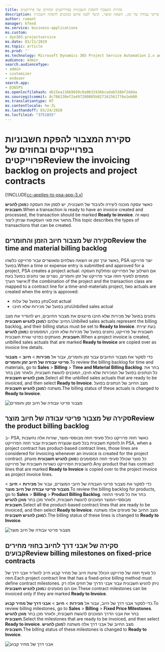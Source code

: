 ```yaml
---
title: סקירת המצבור להפקת חשבוניות בפרוייקטים ובחוזים של פרוייקטים
description: נושא זה מספק מידע המתאר כיצד לסקור מצבורי פריטי עבודה של זמן, הוצאה ומוצר, וכיצד לסמן אותם כמוכנים להפקת חשבונית.
author: rumant
manager: kfend
ms.service: business-applications
ms.custom:
- dyn365-projectservice
ms.date: 03/11/2019
ms.topic: article
ms.prod: ''
ms.technology: Microsoft Dynamics 365 Project Service Automation 2.x and 3.x
audience: Admin
search.audienceType:
- admin
- customizer
- enduser
search.app:
- D365PS
ms.openlocfilehash: db15ea136b9939c0a0631936bcadab538bf2dd4a
ms.sourcegitcommit: 8c786230ef2a497280885b827162561776e2eb00
ms.translationtype: HT
ms.contentlocale: he-IL
ms.lasthandoff: 03/24/2020
ms.locfileid: "3751855"
---
```

# <a name="review-the-invoicing-backlog-on-projects-and-project-contracts"></a><span data-ttu-id="fe089-103">סקירת המצבור להפקת חשבוניות בפרוייקטים ובחוזים של פרוייקטים</span><span class="sxs-lookup"><span data-stu-id="fe089-103">Review the invoicing backlog on projects and project contracts</span></span>

[!INCLUDE[cc-applies-to-psa-app-3.x](../includes/cc-applies-to-psa-app-3x.md)]

<span data-ttu-id="fe089-104">כאשר עסקה מוכנה ליצירה ולעיבוד של חשבונית, יש לסמן את העסקה כ**מוכן להגיש חשבונית**.</span><span class="sxs-lookup"><span data-stu-id="fe089-104">When a transaction is ready to have an invoice created and processed, the transaction should be marked **Ready to invoice**.</span></span> <span data-ttu-id="fe089-105">נושא זה מתאר את סוגי העסקאות שניתן ליצור.</span><span class="sxs-lookup"><span data-stu-id="fe089-105">This topic describes the types of transactions that can be created.</span></span>

## <a name="review-the-time-and-material-billing-backlog"></a><span data-ttu-id="fe089-106">סקירה של מצבור חיוב הזמן והחומרים</span><span class="sxs-lookup"><span data-stu-id="fe089-106">Review the time and material billing backlog</span></span>

<span data-ttu-id="fe089-107">כאשר ערך זמן או הוצאה נשלחים ומאושרים עבור פרוייקט כלשהו, PSA יוצר פרוייקט בפועל.</span><span class="sxs-lookup"><span data-stu-id="fe089-107">When a time or expense entry is submitted and approved for a project, PSA creates a project actual.</span></span> <span data-ttu-id="fe089-108">אם השילוב של הפרוייקט ומחלקת העסקה ממופים לסעיף חוזה עבור פרוייקט של זמן וחומרים, נוצרים שני נתונים בפועל בעת אישור הערך:</span><span class="sxs-lookup"><span data-stu-id="fe089-108">If the combination of the project and the transaction class are mapped to a contract line for a time-and-materials project, two actuals are created when the entry is approved:</span></span>

- <span data-ttu-id="fe089-109">נתון בפועל של עלות</span><span class="sxs-lookup"><span data-stu-id="fe089-109">Cost actual</span></span> 
- <span data-ttu-id="fe089-110">נתון בפועל של מכירות שלא חויבו</span><span class="sxs-lookup"><span data-stu-id="fe089-110">Unbilled sales actual</span></span>

<span data-ttu-id="fe089-111">נתונים בפועל של מכירות שלא חויבו מייצגים את מצבור החיובים, ויש להגדיר את מצב החיוב שלהם ל**מוכן להגיש חשבונית**.</span><span class="sxs-lookup"><span data-stu-id="fe089-111">Unbilled sales actuals represent the billing backlog, and their billing status must be set to **Ready to Invoice**.</span></span> <span data-ttu-id="fe089-112">בעת יצירת חשבונית של פרוייקט, נתונים בפועל של מכירות שלא חויבו, המסומנים כ**מוכן להגיש חשבונית**, מועתקים כפרטי שורת חשבונית.</span><span class="sxs-lookup"><span data-stu-id="fe089-112">When a project invoice is created, unbilled sales actuals that are marked **Ready to Invoice** are copied over as invoice line details.</span></span>

<span data-ttu-id="fe089-113">כדי לסקור את מצבור החיובים עבור זמן וחומרים, עבור אל **מכירות** \> **חיוב** \> **מצבור פריטי עבודה של חיוב זמן וחומרים‬**.</span><span class="sxs-lookup"><span data-stu-id="fe089-113">To review the billing backlog for time and materials, go to **Sales** \> **Billing** \> **Time and Material Billing Backlog**.</span></span> <span data-ttu-id="fe089-114">בחר את כל הנתונים בפועל של המכירות שלא חויבו, המוכנים להגשת חשבונית, ולאחר מכן בחר **מוכן להגיש חשבונית**.</span><span class="sxs-lookup"><span data-stu-id="fe089-114">Select all the unbilled sales actuals that are ready to be invoiced, and then select **Ready to Invoice**.</span></span> <span data-ttu-id="fe089-115">מצב החיוב של הנתונים בפועל משתנה ל**מוכן להגיש חשבונית**.</span><span class="sxs-lookup"><span data-stu-id="fe089-115">The billing status of these actuals is changed to **Ready to Invoice**.</span></span>

![מצבור פריטי עבודה של חיוב זמן וחומרים](media/TMBacklog.png)

## <a name="review-the-product-billing-backlog"></a><span data-ttu-id="fe089-117">סקירה של מצבור פריטי עבודה של חיוב מוצר</span><span class="sxs-lookup"><span data-stu-id="fe089-117">Review the product billing backlog</span></span>

<span data-ttu-id="fe089-118">ב- PSA, כאשר חוזה פרוייקט כולל סעיפי חוזה מבוססי-מוצר, שורות אלה נחשבות להפקת חשבונית בכל פעם שנוצרת חשבונית עבור חוזה הפרוייקט.</span><span class="sxs-lookup"><span data-stu-id="fe089-118">In PSA, when a project contract has product-based contract lines, those lines are considered for invoicing whenever an invoice is created for the project contract.</span></span> <span data-ttu-id="fe089-119">כל מוצר שכולל סעיפי חוזה המסומנים כ**מוכן להגיש חשבונית** מועתק לחשבונית הפרוייקט כשורות חשבונית של פרוייקט.</span><span class="sxs-lookup"><span data-stu-id="fe089-119">Any product that has contract lines that are marked **Ready to Invoice** is copied over to the project invoice as project invoice lines.</span></span>

<span data-ttu-id="fe089-120">כדי לסקור את מצבור פריטי העבודה של חיובי המוצרים, עבור אל **מכירות** \> **חיוב** \> **מצבור פריטי עבודה של חיוב מוצר‬**.</span><span class="sxs-lookup"><span data-stu-id="fe089-120">To review the billing backlog for products, go to **Sales** \> **Billing** \> **Product Billing Backlog**.</span></span> <span data-ttu-id="fe089-121">בחר את כל סעיפי החוזה מבוססי-המוצר המוכנים להגשת חשבונית, ולאחר מכן בחר **מוכן להגיש חשבונית**.</span><span class="sxs-lookup"><span data-stu-id="fe089-121">Select all the product-based contract lines that are ready to be invoiced, and then select **Ready to Invoice**.</span></span> <span data-ttu-id="fe089-122">מצב החיוב של סעיפים אלה משתנה ל**מוכן להגיש חשבונית**.</span><span class="sxs-lookup"><span data-stu-id="fe089-122">The billing status of these lines is changed to **Ready to Invoice**.</span></span>

![מצבור פריטי עבודה של חיוב מוצר](media/ProductBacklog.png)

## <a name="review-billing-milestones-on-fixed-price-contracts"></a><span data-ttu-id="fe089-124">סקירה של אבני דרך לחיוב בחוזי מחירים קבועים</span><span class="sxs-lookup"><span data-stu-id="fe089-124">Review billing milestones on fixed-price contracts</span></span>

<span data-ttu-id="fe089-125">כל סעיף חוזה של פרוייקט הכולל שיטת חיוב של מחיר קבוע חייב להגדיר אבני דרך של חוזה.</span><span class="sxs-lookup"><span data-stu-id="fe089-125">Each project contract line that has a fixed-price billing method must define contract milestones.</span></span> <span data-ttu-id="fe089-126">ניתן להגיש חשבונית עבור אבני הדרך של חוזים אלה רק אם הם מסומנים כ**מוכן להגיש חשבונית**.</span><span class="sxs-lookup"><span data-stu-id="fe089-126">These contract milestones can be invoiced only if they are marked **Ready to Invoice**.</span></span> 

<span data-ttu-id="fe089-127">כדי לסקור אבני דרך של חיוב, עבור אל **מכירות** \> **חיוב** \> **אבני דרך של מחיר קבוע‬**.</span><span class="sxs-lookup"><span data-stu-id="fe089-127">To review billing milestones, go to **Sales** \> **Billing** \> **Fixed Price Milestones**.</span></span> <span data-ttu-id="fe089-128">בחר את אבני הדרך המוכנים להגשת חשבונית, ולאחר מכן בחר **מוכן להגיש חשבונית**.</span><span class="sxs-lookup"><span data-stu-id="fe089-128">Select the milestones that are ready to be invoiced, and then select **Ready to invoice**.</span></span> <span data-ttu-id="fe089-129">מצב החיוב של אבני דרך אלה משתנה ל**מוכן להגיש חשבונית**.</span><span class="sxs-lookup"><span data-stu-id="fe089-129">The billing status of these milestones is changed to **Ready to Invoice**.</span></span>

![אבני דרך של מחיר קבוע](media/FPBacklog.png)
